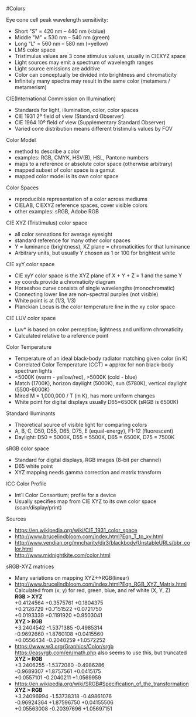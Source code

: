 #Colors

Eye cone cell peak wavelength sensitivity:
- Short "S" = 420 nm – 440 nm (<blue)
- Middle "M" = 530 nm – 540 nm (green)
- Long "L" = 560 nm – 580 nm (>yellow)
- LMS color space
- Tristimulus values are 3 cone stimulus values, usually in CIEXYZ space
- Light sources may emit a spectrum of wavelength ranges
- Light source emissions are additive
- Color can conceptually be divided into brightness and chromaticity
- Infinitely many spectra may result in the same color (metamers / metamerism)

CIE(International Commission on Illumination)
- Standards for light, illumination, color, color spaces
- CIE 1931 2º field of view (Standard Observer)
- CIE 1964 10º field of view (Supplementary Standard Observer)
- Varied cone distribution means different tristimulis values by FOV

Color Model
- method to describe a color
- examples: RGB, CMYK, HSV(B), HSL, Pantone numbers
- maps to a reference or absolute color space (otherwise arbitrary)
- mapped subset of color space is a gamut
- mapped color model is its own color space

Color Spaces
- reproducible representation of a color across mediums
- CIELAB, CIEXYZ reference spaces, cover visible colors
- other examples: sRGB, Adobe RGB

CIE XYZ (Tristimulus) color space
- all color sensations for average eyesight
- standard reference for many other color spaces
- Y = luminance (brightness), XZ plane = chromaticities for that luminance
- Arbitrary units, but usually Y chosen as 1 or 100 for brightest white

CIE xyY color space
- CIE xyY color space is the XYZ plane of X + Y + Z = 1 and the same Y
- xy coords provide a chromaticity diagram
- Horseshoe curve consists of single wavelengths (monochromatic)
- Connecting lower line are non-spectral purples (not visible)
- White point is at (1/3, 1/3)
- Planckian Locus is the color temperature line in the xy color space

CIE LUV color space
- L*u*v* is based on color perception; lightness and uniform chromaticity
- Calculated relative to a reference point

Color Temperature
- Temperature of an ideal black-body radiator matching given color (in K)
- Correlated Color Temperature (CCT) = approx for non black-body spectrum lights
- <5000K (warm - yellow/red), >5000K (cold - blue)
- Match (1700K), horizon daylight (5000K), sun (5780K), vertical daylight (5500-6000K) 
- Mired M = 1,000,000 / T (in K), has more uniform changes
- White point for digital displays usually D65=6500K (sRGB is 6500K)

Standard Illuminants
- Theoretical source of visible light for comparing colors
- A, B, C, D50, D55, D65, D75, E (equal-energy), F1-12 (fluorescent)
- Daylight: D50 = 5000K, D55 = 5500K, D65 = 6500K, D75 = 7500K

sRGB color space
- Standard for digital displays, RGB images (8-bit per channel)
- D65 white point
- XYZ mapping needs gamma correction and matrix transform

ICC Color Profile
- Int'l Color Consortium; profile for a device
- Usually specifies map from CIE XYZ to its own color space (scan/display/print)

Sources
- <https://en.wikipedia.org/wiki/CIE_1931_color_space>
- <http://www.brucelindbloom.com/index.html?Eqn_T_to_xy.html>
- <http://www.vendian.org/mncharity/dir3/blackbody/UnstableURLs/bbr_color.html>
- <http://www.midnightkite.com/color.html>

sRGB-XYZ matrices
- Many variations on mapping XYZ<->RGB(linear)
- <http://www.brucelindbloom.com/index.html?Eqn_RGB_XYZ_Matrix.html>  
  Calculated from (x, y) for red, green, blue, and ref white (X, Y, Z)  
  **RGB > XYZ**  
  +0.4124564 +0.3575761 +0.1804375  
  +0.2126729 +0.7151522 +0.0721750  
  +0.0193339 +0.1191920 +0.9503041  
  **XYZ > RGB**  
  +3.2404542 -1.5371385 -0.4985314  
  -0.9692660 +1.8760108 +0.0415560  
  +0.0556434 -0.2040259 +1.0572252  
- <https://www.w3.org/Graphics/Color/srgb>  
  <https://easyrgb.com/en/math.php> also seems to use this, but truncated  
  **XYZ > RGB**  
  +3.2406255 -1.5372080 -0.4986286  
  -0.9689307 +1.8757561 +0.0415175  
  +0.0557101 -0.2040211 +1.0569959  
- <https://en.wikipedia.org/wiki/SRGB#Specification_of_the_transformation>  
  **XYZ > RGB**  
  +3.24096994 -1.53738318 -0.49861076  
  -0.96924364 +1.87596750 +0.04155506  
  +0.05563008 -0.20397696 +1.05697151  
